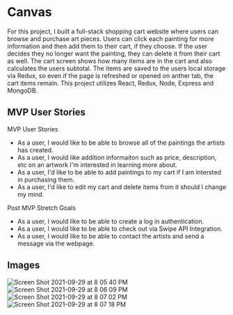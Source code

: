 # Canvas
For this project, I built a full-stack shopping cart website where users can browse and purchase art pieces. Users can click each painting for more information and then add them to their cart, if they choose. If the user decides they no longer want the painting, they can delete it from their cart as well. The cart screen shows how many items are in the cart and also calculates the users subtotal. The items are saved to the users local storage via Redux, so even if the page is refreshed or opened on anther tab, the cart items remain. This project utilizes React, Redux, Node, Express and MongoDB.



MVP User Stories
----------------------

MVP User Stories

- As a user, I would like to be able to browse all of the paintings the artists has created.
- As a user, I would like addition informaiton such as price, description, etc on an artwork I'm interested in learning more about.
- As a user, I'd like to be able to add paintings to my cart if I am intersted in purchasing them.
- As a user, I'd like to edit my cart and delete items from it should I change my mind.

Post MVP Stretch Goals

- As a user, I would like to be able to create a log in authentication.
- As a user, I would like to be able to check out via Swipe API Integration.
- As a user, I would like to be able to contact the artists and send a message via the webpage.

Images
------------------------
![Screen Shot 2021-09-29 at 8 05 40 PM](https://user-images.githubusercontent.com/81011771/135372761-9235ef49-f2f6-4c13-9e25-f2469e354f42.png)
![Screen Shot 2021-09-29 at 8 06 09 PM](https://user-images.githubusercontent.com/81011771/135372771-26bec43d-f75d-4b32-a141-f4a81f7e7a92.png)
![Screen Shot 2021-09-29 at 8 07 02 PM](https://user-images.githubusercontent.com/81011771/135372777-8ca02195-17ef-4948-847a-0572e1962265.png)
![Screen Shot 2021-09-29 at 8 07 18 PM](https://user-images.githubusercontent.com/81011771/135372782-3b597425-f42d-4d4b-9fa0-617074374a0b.png)
